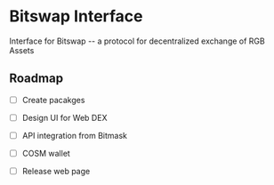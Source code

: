 # Bitswap Interface

Interface for Bitswap -- a protocol for decentralized exchange of RGB Assets

## Roadmap

- [ ] Create pacakges
- [ ] Design UI for Web DEX
- [ ] API integration from Bitmask
- [ ] COSM wallet
- [ ] Release web page


